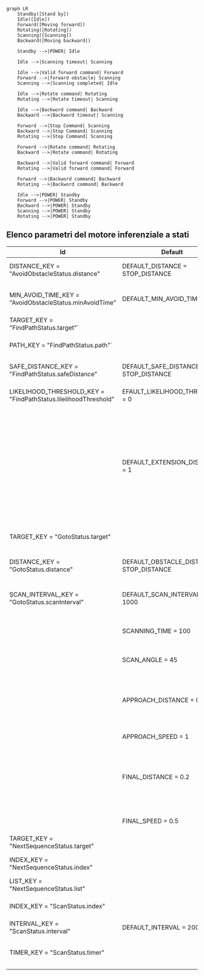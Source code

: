```mermaid
graph LR
    Standby([Stand by])
    Idle([Idle])
    Forward([Moving forward])
    Rotating([Rotating])
    Scanning([Scanning])
    Backward([Moving backward])

    Standby -->|POWER| Idle

    Idle -->|Scanning timeout| Scanning

    Idle -->|Valid forward command| Forward
    Forward -->|forward obstacle| Scanning
    Scanning -->|Scanning completed| Idle

    Idle -->|Rotate command| Rotating
    Rotating -->|Rotate timeout| Scanning

    Idle -->|Backword command| Backward
    Backward -->|Backword timeout| Scanning

    Forward -->|Stop Command| Scanning
    Backward -->|Stop Command| Scanning
    Rotating -->|Stop Command| Scanning

    Forward -->|Rotate command| Rotating
    Backward -->|Rotate command| Rotating

    Backward -->|Valid forward command| Forward
    Rotating -->|Valid forward command| Forward

    Forward -->|Backword command| Backward
    Rotating -->|Backword command| Backward

    Idle -->|POWER| Standby
    Forward -->|POWER| Standby
    Backward -->|POWER| Standby
    Scanning -->|POWER| Standby
    Rotating -->|POWER| Standby
```

## Elenco parametri del motore inferenziale a stati

| Id                                                              | Default                                   | Description                                                                                                                                                                                     |
|-----------------------------------------------------------------|-------------------------------------------|-------------------------------------------------------------------------------------------------------------------------------------------------------------------------------------------------|
| DISTANCE_KEY = "AvoidObstacleStatus.distance"                   | DEFAULT_DISTANCE = STOP_DISTANCE          | Distanza minima per evitare l'ostacolo                                                                                                                                                          |
| MIN_AVOID_TIME_KEY = "AvoidObstacleStatus.minAvoidTime"         | DEFAULT_MIN_AVOID_TIME = 500              | Tempo minimo di movimento per evitare un ostacolo                                                                                                                                               |
| TARGET_KEY = "FindPathStatus.target"`                           |                                           | Punto di destinazione                                                                                                                                                                           |
| PATH_KEY = "FindPathStatus.path"`                               |                                           | Lista dei punti per raggiungere la destinazione                                                                                                                                                 |
| SAFE_DISTANCE_KEY = "FindPathStatus.safeDistance"               | DEFAULT_SAFE_DISTANCE = 3 * STOP_DISTANCE | Distanza minima di sicurezza dagli ostacoli                                                                                                                                                     |
| LIKELIHOOD_THRESHOLD_KEY = "FindPathStatus.lilelihoodThreshold" | EFAULT_LIKELIHOOD_THRESHOLD = 0           | Soglia minima di rilevazione ostacolo                                                                                                                                                           |
|                                                                 | DEFAULT_EXTENSION_DISTANCE = 1            | Distanza di estensione della ricerca del percorso (vengono considerati i punti distanti dalla partenza e dall'arrivo non più della distanza tra partenza e arrivo più la distanza di estensine) |
| TARGET_KEY = "GotoStatus.target"                                |                                           | Punto di arrivo con traiettoria lineare                                                                                                                                                         |
| DISTANCE_KEY = "GotoStatus.distance"                            | DEFAULT_OBSTACLE_DISTANCE = STOP_DISTANCE | Distanza minima dall'ostacolo per raggiungerlo                                                                                                                                                  |
| SCAN_INTERVAL_KEY = "GotoStatus.scanInterval"                   | DEFAULT_SCAN_INTERVAL = 1000              | Intervallo di scansionamento per controllo ostacoli                                                                                                                                             |
|                                                                 | SCANNING_TIME = 100                       | Tempo di scansionamento laterale degli ostacoli                                                                                                                                                 |
|                                                                 | SCAN_ANGLE = 45                           | Angolo laterale di scansionamento                                                                                                                                                               |
|                                                                 | APPROACH_DISTANCE = 0.5                   | Distanza minima dal punto di arrivo per ridurre la velocità a quella di avvicinamento                                                                                                           |
|                                                                 | APPROACH_SPEED = 1                        | Velocità di avvicinamento                                                                                                                                                                       |
|                                                                 | FINAL_DISTANCE = 0.2                      | Distanza minima dal punto di arrivo per ridurre la velocitò a quella di avvicinamento finale                                                                                                    |
|                                                                 | FINAL_SPEED = 0.5                         | Velocità di avvicinamento finale                                                                                                                                                                |
| TARGET_KEY = "NextSequenceStatus.target"                        |                                           | Punto di arrivo selezionato                                                                                                                                                                     |
| INDEX_KEY = "NextSequenceStatus.index"                          |                                           | Indice del punto di arrivo selezionato                                                                                                                                                          |
| LIST_KEY = "NextSequenceStatus.list"                            |                                           | Lista dei punti di selezione                                                                                                                                                                    |
| INDEX_KEY = "ScanStatus.index"                                  |                                           | Indice dell'angolo di scansionamento                                                                                                                                                            |
| INTERVAL_KEY = "ScanStatus.interval"                            | DEFAULT_INTERVAL = 200                    | Intervallo di scansionamento                                                                                                                                                                    |
| TIMER_KEY = "ScanStatus.timer"                                  |                                           | Istante di cambio angolo di scansionamento                                                                                                                                                      |


